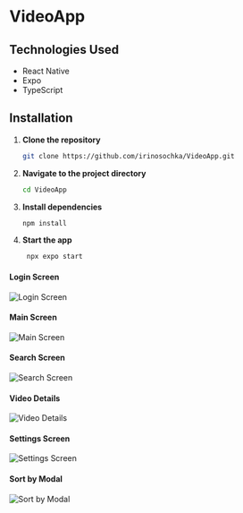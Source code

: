# VideoApp

## Technologies Used

- React Native
- Expo
- TypeScript

## Installation

1. **Clone the repository**

   ```bash
   git clone https://github.com/irinosochka/VideoApp.git

2. **Navigate to the project directory**

   ```bash
   cd VideoApp

3. **Install dependencies**

   ```bash
   npm install
   ```

4. **Start the app**

   ```bash
    npx expo start
   ```

#### Login Screen
![Login Screen](./screenshots/login.png)

#### Main Screen
![Main Screen](./screenshots/main.png)

#### Search Screen
![Search Screen](./screenshots/search.png)

#### Video Details
![Video Details](./screenshots/details.png)

#### Settings Screen
![Settings Screen](./screenshots/settings.png)

#### Sort by Modal
![Sort by Modal](./screenshots/sortModal.png)

